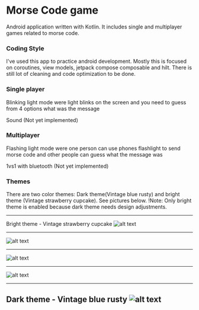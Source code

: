 # Morse Code game
Android application written with Kotlin. It includes single and multiplayer games related to morse code.

### Coding Style
I've used this app to practice android development. Mostly this is focused on coroutines, view models, jetpack compose composable and hilt. There is still lot of cleaning and code optimization to be done.

### Single player 
Blinking light mode were light blinks on the screen and you need to guess from 4 options what was the message

Sound (Not yet implemented)

### Multiplayer
Flashing light mode were one person can use phones flashlight to send morse code and other people can guess what the message was

1vs1 with bluetooth (Not yet implemented)

### Themes
There are two color themes:
    Dark theme(Vintage blue rusty) and bright theme (Vintage strawberry cupcake). See pictures below. !Note: Only bright theme is enabled because dark theme needs design adjustments.

___
Bright theme - Vintage strawberry cupcake
![alt text](https://github.com/Risto12/MorseCodeGame/blob/main/menu.png "Picture of main menu")
___
![alt text](https://github.com/Risto12/MorseCodeGame/blob/main/singleplayer.png "Picture of singleplayer screen")
___
![alt text](https://github.com/Risto12/MorseCodeGame/blob/main/dialog.png "Picture of dialog")
___
![alt text](https://github.com/Risto12/MorseCodeGame/blob/main/flashlight.png "Picture of multiplayer")
___
Dark theme - Vintage blue rusty
![alt text](https://github.com/Risto12/MorseCodeGame/blob/main/darktheme.png "Dark theme")
---
